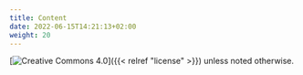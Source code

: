 ```yaml
---
title: Content
date: 2022-06-15T14:21:13+02:00
weight: 20
---
```

[![Creative Commons 4.0](cc)]({{< relref "license" >}})
unless noted otherwise.
